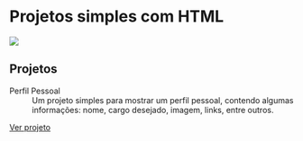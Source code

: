 # Projetos simples com HTML

<img src="https://i.pinimg.com/564x/e7/10/fc/e710fc91ea868423afacdfe468d29b34.jpg">

## Projetos

<dl>
  <dt>Perfil Pessoal</dt>
  <dd>Um projeto simples para mostrar um perfil pessoal, contendo algumas informações: nome, cargo desejado, imagem, links, entre outros.</dd>

  <a href="https://devericoliveira.github.io/projetos-simples-html/perfil_pessoal/index.html" target="_blank">Ver projeto</a>
<dl>